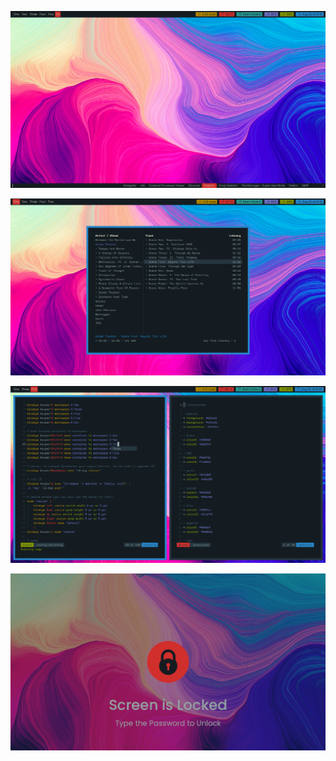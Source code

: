 
![dmenu](https://raw.githubusercontent.com/addy-dclxvi/i3-starterpack/canyon/preview/dmenu.png)

![cmus](https://raw.githubusercontent.com/addy-dclxvi/i3-starterpack/canyon/preview/cmus.png)

![split](https://raw.githubusercontent.com/addy-dclxvi/i3-starterpack/canyon/preview/split.png)

![lock](https://raw.githubusercontent.com/addy-dclxvi/i3-starterpack/canyon/.lock.png)
